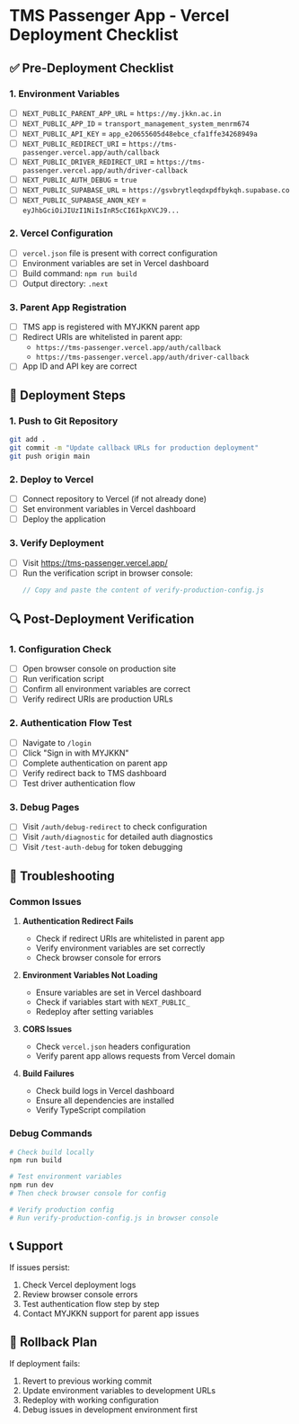 # TMS Passenger App - Vercel Deployment Checklist

## ✅ Pre-Deployment Checklist

### 1. Environment Variables
- [ ] `NEXT_PUBLIC_PARENT_APP_URL` = `https://my.jkkn.ac.in`
- [ ] `NEXT_PUBLIC_APP_ID` = `transport_management_system_menrm674`
- [ ] `NEXT_PUBLIC_API_KEY` = `app_e20655605d48ebce_cfa1ffe34268949a`
- [ ] `NEXT_PUBLIC_REDIRECT_URI` = `https://tms-passenger.vercel.app/auth/callback`
- [ ] `NEXT_PUBLIC_DRIVER_REDIRECT_URI` = `https://tms-passenger.vercel.app/auth/driver-callback`
- [ ] `NEXT_PUBLIC_AUTH_DEBUG` = `true`
- [ ] `NEXT_PUBLIC_SUPABASE_URL` = `https://gsvbrytleqdxpdfbykqh.supabase.co`
- [ ] `NEXT_PUBLIC_SUPABASE_ANON_KEY` = `eyJhbGciOiJIUzI1NiIsInR5cCI6IkpXVCJ9...`

### 2. Vercel Configuration
- [ ] `vercel.json` file is present with correct configuration
- [ ] Environment variables are set in Vercel dashboard
- [ ] Build command: `npm run build`
- [ ] Output directory: `.next`

### 3. Parent App Registration
- [ ] TMS app is registered with MYJKKN parent app
- [ ] Redirect URIs are whitelisted in parent app:
  - `https://tms-passenger.vercel.app/auth/callback`
  - `https://tms-passenger.vercel.app/auth/driver-callback`
- [ ] App ID and API key are correct

## 🚀 Deployment Steps

### 1. Push to Git Repository
```bash
git add .
git commit -m "Update callback URLs for production deployment"
git push origin main
```

### 2. Deploy to Vercel
- [ ] Connect repository to Vercel (if not already done)
- [ ] Set environment variables in Vercel dashboard
- [ ] Deploy the application

### 3. Verify Deployment
- [ ] Visit https://tms-passenger.vercel.app/
- [ ] Run the verification script in browser console:
  ```javascript
  // Copy and paste the content of verify-production-config.js
  ```

## 🔍 Post-Deployment Verification

### 1. Configuration Check
- [ ] Open browser console on production site
- [ ] Run verification script
- [ ] Confirm all environment variables are correct
- [ ] Verify redirect URIs are production URLs

### 2. Authentication Flow Test
- [ ] Navigate to `/login`
- [ ] Click "Sign in with MYJKKN"
- [ ] Complete authentication on parent app
- [ ] Verify redirect back to TMS dashboard
- [ ] Test driver authentication flow

### 3. Debug Pages
- [ ] Visit `/auth/debug-redirect` to check configuration
- [ ] Visit `/auth/diagnostic` for detailed auth diagnostics
- [ ] Visit `/test-auth-debug` for token debugging

## 🐛 Troubleshooting

### Common Issues

1. **Authentication Redirect Fails**
   - Check if redirect URIs are whitelisted in parent app
   - Verify environment variables are set correctly
   - Check browser console for errors

2. **Environment Variables Not Loading**
   - Ensure variables are set in Vercel dashboard
   - Check if variables start with `NEXT_PUBLIC_`
   - Redeploy after setting variables

3. **CORS Issues**
   - Check `vercel.json` headers configuration
   - Verify parent app allows requests from Vercel domain

4. **Build Failures**
   - Check build logs in Vercel dashboard
   - Ensure all dependencies are installed
   - Verify TypeScript compilation

### Debug Commands

```bash
# Check build locally
npm run build

# Test environment variables
npm run dev
# Then check browser console for config

# Verify production config
# Run verify-production-config.js in browser console
```

## 📞 Support

If issues persist:
1. Check Vercel deployment logs
2. Review browser console errors
3. Test authentication flow step by step
4. Contact MYJKKN support for parent app issues

## 🔄 Rollback Plan

If deployment fails:
1. Revert to previous working commit
2. Update environment variables to development URLs
3. Redeploy with working configuration
4. Debug issues in development environment first

